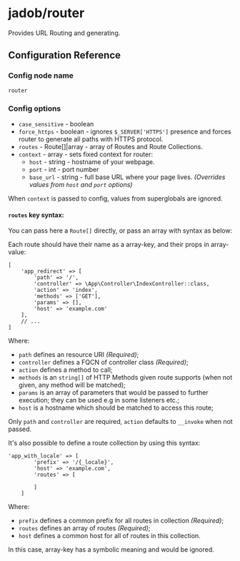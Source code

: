 # jadob/router

Provides URL Routing and generating. 

## Configuration Reference

### Config node name
`router`

### Config options
- `case_sensitive` - boolean 
- `force_https` - boolean - ignores `$_SERVER['HTTPS']` presence and forces router to generate all paths with HTTPS protocol.
- `routes` - Route[]|array - array of Routes and Route Collections.
- `context` - array - sets fixed context for router:
  - `host` - string - hostname of your webpage.
  - `port` - int - port number
  - `base_url` - string - full base URL where your page lives. *(Overrides values from `host` and `port` options)*

When `context` is passed to config, values from superglobals are ignored.
  
#### `routes` key syntax:
You can pass here a `Route[]` directly, or pass an array with syntax as below:

Each route should have their name as a array-key, and their props in array-value:
````
[
    'app_redirect' => [
        'path' => '/',
        'controller' => \App\Controller\IndexController::class,
        'action' => 'index',
        'methods' => ['GET'],
        'params' => [],
        'host' => 'example.com'
    ],
    // ...
]
````

Where:
- `path` defines an resource URI *(Required)*;
- `controller` defines a FQCN of controller class *(Required)*;
- `action` defines a method to call;
- `methods` is an `string[]` of HTTP Methods given route supports (when not given, any method will be matched);
- `params` is an array of parameters that would be passed to further execution; they can be used e.g in some listeners etc.;
- `host` is a hostname which should be matched to access this route;
  
Only `path` and `controller` are required, `action` defaults to `__invoke` when not passed.

It's also possible to define a route collection by using this syntax:

````
'app_with_locale' => [
        'prefix' => '/{_locale}',
        'host' => 'example.com',
        'routes' => [
            
        ]
    ]
````
Where:
- `prefix` defines a common prefix for all routes in collection *(Required)*;
- `routes` defines an array of routes *(Required)*;
- `host` defines a common host for all of routes in this collection.

In this case, array-key has a symbolic meaning and would be ignored.




